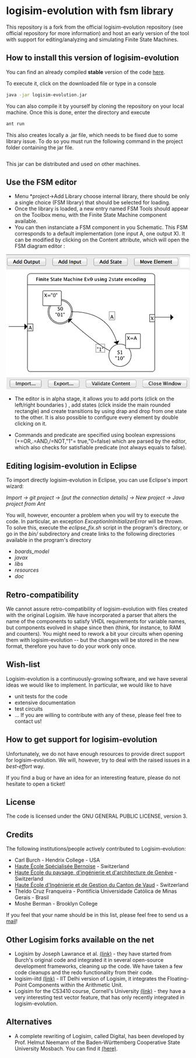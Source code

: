 logisim-evolution with fsm library
=================
This repository is a fork from the official logisim-evolution repository (see official repository for more information) and host an early version of the tool with support for editing/analyzing and simulating Finite State Machines. 

## How to install this version of logisim-evolution
You can find an already compiled **stable** version of the code [here](http://www.irisa.fr/cosi/HOMEPAGE/Derrien/logisim/logisim-evolution.jar).

To execute it, click on the downloaded file or type in a console
```bash
java -jar logisim-evolution.jar
```

You can also compile it by yourself by cloning the repository on your local machine. Once this is done, enter the directory and execute
```bash
ant run
```
This also creates locally a .jar file, which needs to be fixed due to some library issue. To do so you must run the following command in the project folder containing the jar file.

```zip -d logisim-evolution.jar 'META-INF/*.SF' 'META-INF/*.RSA' 'META-INF/*SF'
```
This jar can be distributed and used on other machines.

## Use the FSM editor

* Menu *project->Add Library choose internal library, there should be only a single choice (FSM library) that should be selected for loading.
* Once the library is loaded, a new entry named FSM Tools should appear on the Toolbox menu, with the Finite State Machine component available.
* You can then instanciate a FSM component in you Schematic. This FSM corresponds to a default implementation (one input A, one output X). It can be modified by clicking on the Content attribute, which will open the FSM diagram editor :

<img src="doc/en/html/guide/fsm/Screenshot.jpg"/>    

* The editor is in alpha stage, it allows you to add ports (click on the left/right boundaries ) , add states (click inside the main rounded rectangle) and create transitions by using drap and drop from one state to the other. It is also possible to configure every element by double clicking on it.

* Commands and predicate are specified using boolean expressions (+=OR,.=AND,/=NOT,"1"= true,"0=false) which are parsed by the editor, which also checks for satisfiable predicate (not always equals to false).      


## Editing logisim-evolution in Eclipse
To import directly logisim-evolution in Eclipse, you can use Eclipse's import wizard:

*Import -> git project -> [put the connection details] -> New project -> Java project from Ant*

You will, however, encounter a problem when you will try to execute the code. In particular, an exception *ExceptionInInitializerError* will be thrown. To solve this, execute the *eclipse_fix.sh* script in the program's directory, or go in the *bin/* subdirectory and create links to the following directories available in the program's directory
* *boards_model*
* *javax*
* *libs*
* *resources*
* *doc*

## Retro-compatibility
We cannot assure retro-compatibility of logisim-evolution with files created with the original Logisim.
We have incorporated a parser that alters the name of the components to satisfy VHDL requirements for variable names,
but components evolved in shape since then (think, for instance, to RAM and counters).
You might need to rework a bit your circuits when opening them with logisim-evolution -- but the changes will be stored
in the new format, therefore you have to do your work only once.

## Wish-list
Logisim-evolution is a continuously-growing software, and we have several ideas we would like to implement. In particular, we would like to have
* unit tests for the code
* extensive documentation
* test circuits
* ...
If you are willing to contribute with any of these, please feel free to contact us!

## How to get support for logisim-evolution
Unfortunately, we do not have enough resources to provide direct support for logisim-evolution.
We will, however, try to deal with the raised issues in a *best-effort* way.

If you find a bug or have an idea for an interesting feature, please do not hesitate to open a ticket!

## License
The code is licensed under the GNU GENERAL PUBLIC LICENSE, version 3.

## Credits
The following institutions/people actively contributed to Logisim-evolution:
* Carl Burch - Hendrix College - USA
* [Haute École Spécialisée Bernoise](http://www.bfh.ch) - Switzerland
* [Haute École du paysage, d'ingénierie et d'architecture de Genève](http://hepia.hesge.ch) - Switzerland
* [Haute École d'Ingénierie et de Gestion du Canton de Vaud](http://www.heig-vd.ch) - Switzerland
* Theldo Cruz Franqueira - Pontifícia Universidade Católica de Minas Gerais - Brasil
* Moshe Berman - Brooklyn College

If you feel that your name should be in this list, please feel free to send us a [mail](mailto:roberto.rigamonti@heig-vd.ch)!

## Other Logisim forks available on the net
* Logisim by Joseph Lawrance et al. [(link)](https://github.com/lawrancej/logisim) - they have started from Burch's original code and integrated it in several open-source development frameworks, cleaning up the code. We have taken a few code cleanups and the redo functionality from their code.
* logisim-iitd [(link)](https://code.google.com/p/logisim-iitd) - IIT Delhi version of Logisim, it integrates the Floating-Point Components within the Arithmetic Unit.
* Logisim for the CS3410 course, Cornell's University [(link)](http://www.cs.cornell.edu/courses/cs3410/2015sp/) - they have a very interesting test vector feature, that has only recently integrated in logisim-evolution.

## Alternatives
* A complete rewriting of Logisim, called Digital, has been developed by Prof. Helmut Neemann of the Baden-Württemberg Cooperative State University Mosbach. You can find it [(here)](https://github.com/hneemann/Digital).
